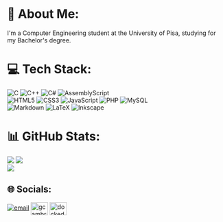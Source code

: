 # 💫 About Me:
I'm a Computer Engineering student at the University of Pisa, studying for my Bachelor's degree.

# 💻 Tech Stack:
![C](https://img.shields.io/badge/c-%2300599C.svg?style=for-the-badge&logo=c&logoColor=white) ![C++](https://img.shields.io/badge/c++-%2300599C.svg?style=for-the-badge&logo=c%2B%2B&logoColor=white) ![C#](https://img.shields.io/badge/c%23-%23239120.svg?style=for-the-badge&logo=csharp&logoColor=white) ![AssemblyScript](https://img.shields.io/badge/assembly%20script-%23000000.svg?style=for-the-badge&logo=assemblyscript&logoColor=white)  
![HTML5](https://img.shields.io/badge/html5-%23E34F26.svg?style=for-the-badge&logo=html5&logoColor=white) ![CSS3](https://img.shields.io/badge/css3-%231572B6.svg?style=for-the-badge&logo=css3&logoColor=white) ![JavaScript](https://img.shields.io/badge/javascript-%23323330.svg?style=for-the-badge&logo=javascript&logoColor=%23F7DF1E) ![PHP](https://img.shields.io/badge/php-%23777BB4.svg?style=for-the-badge&logo=php&logoColor=white) ![MySQL](https://img.shields.io/badge/mysql-4479A1.svg?style=for-the-badge&logo=mysql&logoColor=white)  
![Markdown](https://img.shields.io/badge/markdown-%23000000.svg?style=for-the-badge&logo=markdown&logoColor=white) ![LaTeX](https://img.shields.io/badge/latex-%23008080.svg?style=for-the-badge&logo=latex&logoColor=white) ![Inkscape](https://img.shields.io/badge/Inkscape-e0e0e0?style=for-the-badge&logo=inkscape&logoColor=080A13)  

# 📊 GitHub Stats:
![](https://github-readme-stats.vercel.app/api?username=Gabriele-D-Cambria&theme=one_dark_pro&hide_border=false&include_all_commits=true&count_private=false) 
![](https://nirzak-streak-stats.vercel.app/?user=Gabriele-D-Cambria&theme=one_dark_pro&hide_border=false)<br/>
![](https://github-readme-stats.vercel.app/api/top-langs/?username=Gabriele-D-Cambria&theme=one_dark_pro&hide_border=false&include_all_commits=true&count_private=false&layout=compact)

## 🌐 Socials:
<p align="left">

[![email](https://img.shields.io/badge/Email-D14836?logo=gmail&logoColor=white)](mailto:gabrielecambria04@gmail.com) 
<a href="https://instagram.com/gcambro25" target="blank"><img align="center" src="https://raw.githubusercontent.com/rahuldkjain/github-profile-readme-generator/master/src/images/icons/Social/instagram.svg" alt="gcambro25" height="30" width="40" /></a>
<a href="https://www.hackerrank.com/dockedgenius" target="blank"><img align="center" src="https://raw.githubusercontent.com/rahuldkjain/github-profile-readme-generator/master/src/images/icons/Social/hackerrank.svg" alt="dockedgenius" height="30" width="40" /></a>
</p>
